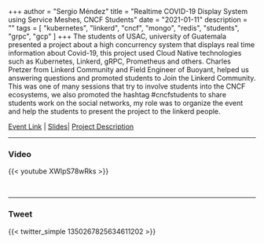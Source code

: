 +++
author = "Sergio Méndez"
title = "Realtime COVID-19 Display System using Service Meshes, CNCF Students"
date = "2021-01-11"
description = ""
tags = [
    "kubernetes",
    "linkerd",
    "cncf",
    "mongo",
    "redis",
    "students",
    "grpc",
    "gcp"
]
+++
The students of USAC, university of Guatemala presented a project about a high concurrency system that displays real time information about Covid-19, this project used Cloud Native technologies such as Kubernetes, Linkerd, gRPC, Prometheus and others. Charles Pretzer from Linkerd Community and Field Engineer of Buoyant, helped us answering questions and promoted students to Join the Linkerd Community. This was one of many sessions that try to involve students into the CNCF ecosystems, we also promoted the hashtag #cncfstudents to share students work on the social networks, my role was to organize the event and help the students to present the project to the linkerd people.


[Event Link](https://community.cncf.io/events/details/cncf-cloud-nativegt-presents-realtime-covid-19-display-system-using-service-meshes/) |
[Slides](https://docs.google.com/presentation/d/1qjy-FIRmFk0sjSVuAjJtKYuBrL3K2oMzNQZvKBfcic4/edit?usp=sharing)|
[Project Description](https://github.com/sergioarmgpl/operating-systems-usac-course)
<!--more-->
---

### Video

{{< youtube XWlpS78wRks >}}

<br>

---

### Tweet

{{< twitter_simple 1350267825634611202 >}}

<br>
